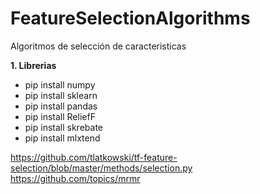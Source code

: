 # FeatureSelectionAlgorithms
Algoritmos de selección de caracteristicas

**1. Librerias**  
- pip install numpy  
- pip install sklearn
- pip install pandas
- pip install ReliefF
- pip install skrebate    
- pip install mlxtend  

  
https://github.com/tlatkowski/tf-feature-selection/blob/master/methods/selection.py  
https://github.com/topics/mrmr